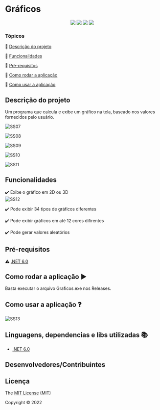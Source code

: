 <h1>Gráficos</h1> 

<p align="center">
  <img src="https://img.shields.io/static/v1?label=.NET 6.0&message=framework&color=blue&style=for-the-badge&logo=.NET"/>
  <img src="https://img.shields.io/static/v1?label=C SHARP&message=10.0&color=blue&style=for-the-badge&logo=C#"/>
  <img src="http://img.shields.io/static/v1?label=License&message=MIT&color=green&style=for-the-badge"/>
   <img src="http://img.shields.io/static/v1?label=STATUS&message=CONCLUIDO&color=GREEN&style=for-the-badge"/>
</p>


### Tópicos 

:large_blue_circle: [Descrição do projeto](#descrição-do-projeto)

:large_blue_circle: [Funcionalidades](#funcionalidades)

:large_blue_circle: [Pré-requisitos](#pré-requisitos)

:large_blue_circle: [Como rodar a aplicação](#como-rodar-a-aplicação-arrow_forward)

:large_blue_circle: [Como usar a aplicação](#como-usar-a-aplicação-question)


## Descrição do projeto 
 <p>Um programa que calcula e exibe um gráfico na tela, baseado nos valores fornecidos pelo usuário.</p>
 
![SS07](https://user-images.githubusercontent.com/101216409/190039796-efeab202-2e7a-4f4b-839f-dba6ce66b034.jpg)

![SS08](https://user-images.githubusercontent.com/101216409/190039802-2049fef9-b845-4cde-ab7f-5550af68ff0c.jpg)

![SS09](https://user-images.githubusercontent.com/101216409/190039811-a0349f1b-fe23-466e-827c-7ef1c602afb6.jpg)

![SS10](https://user-images.githubusercontent.com/101216409/190039830-64c694fd-4f8e-445e-be36-d199775a5153.jpg)

![SS11](https://user-images.githubusercontent.com/101216409/190039840-3811e3c1-64cb-42e6-ac7c-c483a1725311.jpg)


 
## Funcionalidades

:heavy_check_mark: Exibe o gráfico em 2D ou 3D  
![SS12](https://user-images.githubusercontent.com/101216409/190039847-34b3d2ca-7f62-4a60-b022-f17f0017d79e.jpg)

:heavy_check_mark: Pode exibir 34 tipos de gráficos diferentes  

:heavy_check_mark: Pode exibir gráficos em até 12 cores difirentes  

:heavy_check_mark: Pode gerar valores aleatórios

## Pré-requisitos

:warning: [.NET 6.0](https://dotnet.microsoft.com/en-us/download/dotnet/6.0)


## Como rodar a aplicação :arrow_forward:

Basta executar o arquivo Graficos.exe nos Releases.

## Como usar a aplicação :question:

![SS13](https://user-images.githubusercontent.com/101216409/190039713-04b9eb89-3bea-4efa-af69-23622af8c856.jpg)


## Linguagens, dependencias e libs utilizadas :books:

- [.NET 6.0](https://dotnet.microsoft.com/en-us/download/dotnet/6.0)



## Desenvolvedores/Contribuintes




## Licença 

The [MIT License]() (MIT)

Copyright :copyright: 2022
